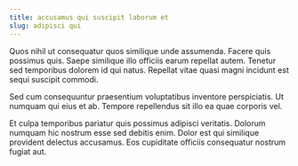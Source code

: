 ```yaml
---
title: accusamus qui suscipit laborum et
slug: adipisci qui
---
```


Quos nihil ut consequatur quos similique unde assumenda. Facere quis possimus quis. Saepe similique illo officiis earum repellat autem. Tenetur sed temporibus dolorem id qui natus. Repellat vitae quasi magni incidunt est sequi suscipit commodi.

Sed cum consequuntur praesentium voluptatibus inventore perspiciatis. Ut numquam qui eius et ab. Tempore repellendus sit illo ea quae corporis vel.

Et culpa temporibus pariatur quis possimus adipisci veritatis. Dolorum numquam hic nostrum esse sed debitis enim. Dolor est qui similique provident delectus accusamus. Eos cupiditate officiis consequatur nostrum fugiat aut.
